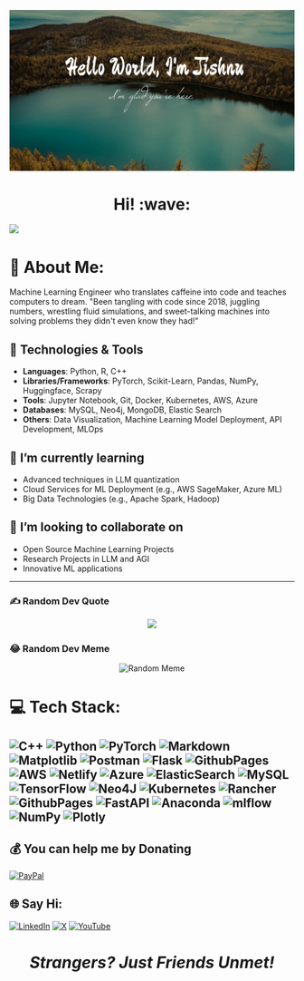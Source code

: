 ![](images/HelloJishnu.jpg)
<h1 align='center'> Hi! :wave:</h1>

[![](https://visitcount.itsvg.in/api?id=JishnuJayaraj&icon=0&color=0)](https://visitcount.itsvg.in)

# 💫 About Me:

Machine Learning Engineer who translates caffeine into code and teaches computers to dream. "Been tangling with code since 2018, juggling numbers, wrestling fluid simulations, and sweet-talking machines into solving problems they didn't even know they had!"

## 🔧 Technologies & Tools

- **Languages**: Python, R, C++
- **Libraries/Frameworks**: PyTorch, Scikit-Learn, Pandas, NumPy, Huggingface, Scrapy
- **Tools**: Jupyter Notebook, Git, Docker, Kubernetes, AWS, Azure
- **Databases**: MySQL, Neo4j, MongoDB, Elastic Search
- **Others**: Data Visualization, Machine Learning Model Deployment, API Development, MLOps

## 🌱 I’m currently learning
- Advanced techniques in LLM quantization
- Cloud Services for ML Deployment (e.g., AWS SageMaker, Azure ML)
- Big Data Technologies (e.g., Apache Spark, Hadoop)

## 👯 I’m looking to collaborate on
- Open Source Machine Learning Projects
- Research Projects in LLM and AGI
- Innovative ML applications

---


### ✍️ Random Dev Quote

<p align="center">
  <img src="https://quotes-github-readme.vercel.app/api?type=horizontal&theme=radical"/>
</p>


### 😂 Random Dev Meme
<p align="center">
    <img src='https://randommeme-five.vercel.app/' style="height: 400px;" alt="Random Meme">
</p>


# 💻 Tech Stack:
![C++](https://img.shields.io/badge/c++-%2300599C.svg?style=for-the-badge&logo=c%2B%2B&logoColor=white) ![Python](https://img.shields.io/badge/python-3670A0?style=for-the-badge&logo=python&logoColor=ffdd54) ![PyTorch](https://img.shields.io/badge/PyTorch-%23EE4C2C.svg?style=for-the-badge&logo=PyTorch&logoColor=white) ![Markdown](https://img.shields.io/badge/markdown-%23000000.svg?style=for-the-badge&logo=markdown&logoColor=white) ![Matplotlib](https://img.shields.io/badge/Matplotlib-%23ffffff.svg?style=for-the-badge&logo=Matplotlib&logoColor=black) ![Postman](https://img.shields.io/badge/Postman-FF6C37?style=for-the-badge&logo=postman&logoColor=white) ![Flask](https://img.shields.io/badge/flask-%23000.svg?style=for-the-badge&logo=flask&logoColor=white) ![GithubPages](https://img.shields.io/badge/github%20pages-121013?style=for-the-badge&logo=github&logoColor=white) ![AWS](https://img.shields.io/badge/AWS-%23FF9900.svg?style=for-the-badge&logo=amazon-aws&logoColor=white) ![Netlify](https://img.shields.io/badge/netlify-%23000000.svg?style=for-the-badge&logo=netlify&logoColor=#00C7B7) ![Azure](https://img.shields.io/badge/azure-%230072C6.svg?style=for-the-badge&logo=microsoftazure&logoColor=white) ![ElasticSearch](https://img.shields.io/badge/-ElasticSearch-005571?style=for-the-badge&logo=elasticsearch) ![MySQL](https://img.shields.io/badge/mysql-%2300000f.svg?style=for-the-badge&logo=mysql&logoColor=white) ![TensorFlow](https://img.shields.io/badge/TensorFlow-%23FF6F00.svg?style=for-the-badge&logo=TensorFlow&logoColor=white) ![Neo4J](https://img.shields.io/badge/Neo4j-008CC1?style=for-the-badge&logo=neo4j&logoColor=white) ![Kubernetes](https://img.shields.io/badge/kubernetes-%23326ce5.svg?style=for-the-badge&logo=kubernetes&logoColor=white) ![Rancher](https://img.shields.io/badge/rancher-%230075A8.svg?style=for-the-badge&logo=rancher&logoColor=white) ![GithubPages](https://img.shields.io/badge/github%20pages-121013?style=for-the-badge&logo=github&logoColor=white) ![FastAPI](https://img.shields.io/badge/FastAPI-005571?style=for-the-badge&logo=fastapi) ![Anaconda](https://img.shields.io/badge/Anaconda-%2344A833.svg?style=for-the-badge&logo=anaconda&logoColor=white) ![mlflow](https://img.shields.io/badge/mlflow-%23d9ead3.svg?style=for-the-badge&logo=numpy&logoColor=blue) ![NumPy](https://img.shields.io/badge/numpy-%23013243.svg?style=for-the-badge&logo=numpy&logoColor=white) ![Plotly](https://img.shields.io/badge/Plotly-%233F4F75.svg?style=for-the-badge&logo=plotly&logoColor=white)
---


  ## 💰 You can help me by Donating
  [![PayPal](https://img.shields.io/badge/PayPal-00457C?style=for-the-badge&logo=paypal&logoColor=white)](https://paypal.me/JishnuJayaraj) 

  ## 🌐 Say Hi:
[![LinkedIn](https://img.shields.io/badge/LinkedIn-%230077B5.svg?logo=linkedin&logoColor=white)](https://linkedin.com/in/jishnu-jayaraj)  [![X](https://img.shields.io/badge/X-black.svg?logo=X&logoColor=white)](https://x.com/ji5hnu) [![YouTube](https://img.shields.io/badge/YouTube-%23FF0000.svg?logo=YouTube&logoColor=white)](https://youtube.com/@JI5HNU) 

  

<h1 align='center'><i>Strangers? Just Friends Unmet!</i></h1>

<!-- Proudly created with GPRM ( https://gprm.itsvg.in ) -->

